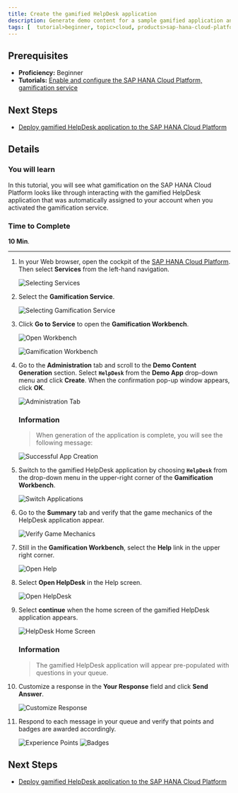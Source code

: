 ```yaml
---
title: Create the gamified HelpDesk application
description: Generate demo content for a sample gamified application and use the application.
tags: [  tutorial>beginner, topic>cloud, products>sap-hana-cloud-platform ]
---
```

## Prerequisites  
 - **Proficiency:** Beginner
 - **Tutorials:** [Enable and configure the SAP HANA Cloud Platform, gamification service](http://go.sap.com/developer/tutorials/hcp-gamification-service-enable.html)
## Next Steps
 - [Deploy gamified HelpDesk application to the SAP HANA Cloud Platform](http://go.sap.com/developer/tutorials/hcp-deploy-gamified-application.html)

## Details
### You will learn  
In this tutorial, you will see what gamification on the SAP HANA Cloud Platform looks like through interacting with the gamified HelpDesk application that was automatically assigned to your account when you activated the gamification service.

### Time to Complete
**10 Min**.

---

1. In your Web browser, open the cockpit of the [SAP HANA Cloud Platform](https://account.hanatrial.ondemand.com/cockpit). Then select **Services** from the left-hand navigation.

    ![Selecting Services](1.png)

2. Select the **Gamification Service**.

    ![Selecting Gamification Service](2.png)

3. Click **Go to Service** to open the **Gamification Workbench**.

    ![Open Workbench](3.png)

    ![Gamification Workbench](4.png)

4. Go to the **Administration** tab and scroll to the **Demo Content Generation** section. Select **`HelpDesk`** from the **Demo App** drop-down menu and click **Create**. When the confirmation pop-up window appears, click **OK**.

    ![Administration Tab](5.png)

    ### Information
   > When generation of the application is complete, you will see the following message:

    ![Successful App Creation](6.png)

5. Switch to the gamified HelpDesk application by choosing **`HelpDesk`** from the drop-down menu in the upper-right corner of the **Gamification Workbench**.

    ![Switch Applications](7.png)

6. Go to the **Summary** tab and verify that the game mechanics of the HelpDesk application appear.

    ![Verify Game Mechanics](8.png)

7. Still in the **Gamification Workbench**, select the **Help** link in the upper right corner.

    ![Open Help](9.png)

8. Select **Open HelpDesk** in the Help screen.

    ![Open HelpDesk](10.png)

9. Select **continue** when the home screen of the gamified HelpDesk application appears.

    ![HelpDesk Home Screen](11.png)

    ### Information
    > The gamified HelpDesk application will appear pre-populated with questions in your queue.

10. Customize a response in the **Your Response** field and click **Send Answer**.

    ![Customize Response](12.png)

11. Respond to each message in your queue and verify that points and badges are awarded accordingly.

    ![Experience Points](13.png)
    ![Badges](14.png)

## Next Steps
 - [Deploy gamified HelpDesk application to the SAP HANA Cloud Platform](http://go.sap.com/developer/tutorials/hcp-deploy-gamified-application.html)

